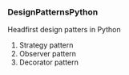 ### DesignPatternsPython
Headfirst design patters in Python

1. Strategy pattern
2. Observer pattern
3. Decorator pattern
